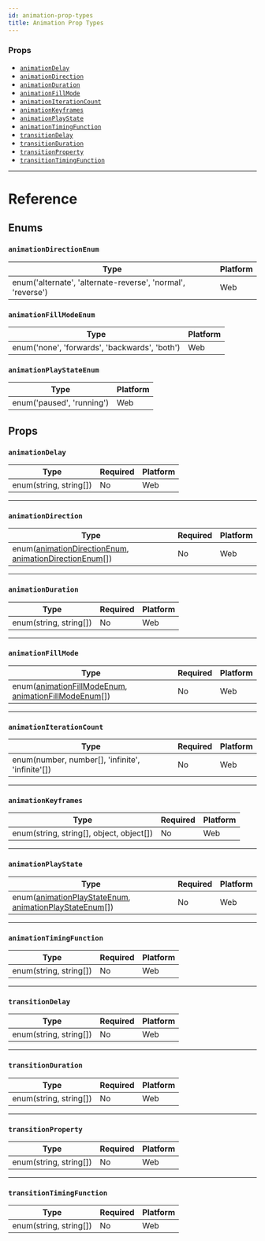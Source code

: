 ```yaml
---
id: animation-prop-types
title: Animation Prop Types
---
```


### Props

- [`animationDelay`](../animation-prop-types/#animationDelay)
- [`animationDirection`](../animation-prop-types/#animationDirection)
- [`animationDuration`](../animation-prop-types/#animationDuration)
- [`animationFillMode`](../animation-prop-types/#animationFillMode)
- [`animationIterationCount`](../animation-prop-types/#animationIterationCount)
- [`animationKeyframes`](../animation-prop-types/#animationKeyframes)
- [`animationPlayState`](../animation-prop-types/#animationPlayState)
- [`animationTimingFunction`](../animation-prop-types/#animationTimingFunction)
- [`transitionDelay`](../animation-prop-types/#transitionDelay)
- [`transitionDuration`](../animation-prop-types/#transitionDuration)
- [`transitionProperty`](../animation-prop-types/#transitionProperty)
- [`transitionTimingFunction`](../animation-prop-types/#transitionTimingFunction)

---

# Reference

## Enums

### `animationDirectionEnum`

| Type                                                        | Platform |
| ----------------------------------------------------------- | -------- |
| enum('alternate', 'alternate-reverse', 'normal', 'reverse') | Web      |

### `animationFillModeEnum`

| Type                                          | Platform |
| --------------------------------------------- | -------- |
| enum('none', 'forwards', 'backwards', 'both') | Web      |

### `animationPlayStateEnum`

| Type                      | Platform |
| ------------------------- | -------- |
| enum('paused', 'running') | Web      |

## Props

### `animationDelay`

| Type                   | Required | Platform |
| ---------------------- | -------- | -------- |
| enum(string, string[]) | No       | Web      |

---

### `animationDirection`

| Type                                                                                                                                                         | Required | Platform |
| ------------------------------------------------------------------------------------------------------------------------------------------------------------ | -------- | -------- |
| enum([animationDirectionEnum](../animation-prop-types/#animationDirectionEnum), [animationDirectionEnum](../animation-prop-types/#animationDirectionEnum)[]) | No       | Web      |

---

### `animationDuration`

| Type                   | Required | Platform |
| ---------------------- | -------- | -------- |
| enum(string, string[]) | No       | Web      |

---

### `animationFillMode`

| Type                                                                                                                                                         | Required | Platform |
| ------------------------------------------------------------------------------------------------------------------------------------------------------------ | -------- | -------- |
| enum([animationFillModeEnum](../animation-prop-types/#animationFillModeEnum), [animationFillModeEnum](<(../animation-prop-types/#animationFillModeEnum)>)[]) | No       | Web      |

---

### `animationIterationCount`

| Type                                             | Required | Platform |
| ------------------------------------------------ | -------- | -------- |
| enum(number, number[], 'infinite', 'infinite'[]) | No       | Web      |

---

### `animationKeyframes`

| Type                                     | Required | Platform |
| ---------------------------------------- | -------- | -------- |
| enum(string, string[], object, object[]) | No       | Web      |

---

### `animationPlayState`

| Type                                                                                                                                                         | Required | Platform |
| ------------------------------------------------------------------------------------------------------------------------------------------------------------ | -------- | -------- |
| enum([animationPlayStateEnum](../animation-prop-types/#animationPlayStateEnum), [animationPlayStateEnum](../animation-prop-types/#animationPlayStateEnum)[]) | No       | Web      |

---

### `animationTimingFunction`

| Type                   | Required | Platform |
| ---------------------- | -------- | -------- |
| enum(string, string[]) | No       | Web      |

---

### `transitionDelay`

| Type                   | Required | Platform |
| ---------------------- | -------- | -------- |
| enum(string, string[]) | No       | Web      |

---

### `transitionDuration`

| Type                   | Required | Platform |
| ---------------------- | -------- | -------- |
| enum(string, string[]) | No       | Web      |

---

### `transitionProperty`

| Type                   | Required | Platform |
| ---------------------- | -------- | -------- |
| enum(string, string[]) | No       | Web      |

---

### `transitionTimingFunction`

| Type                   | Required | Platform |
| ---------------------- | -------- | -------- |
| enum(string, string[]) | No       | Web      |
